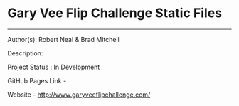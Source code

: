 # Gary Vee Flip Challenge Static Files 

---

Author(s): Robert Neal & Brad Mitchell 

Description:

Project Status : In Development

GitHub Pages Link - 

Website  - http://www.garyveeflipchallenge.com/
